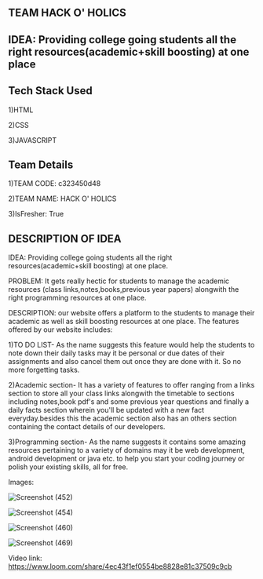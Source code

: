 
## TEAM HACK O' HOLICS
## IDEA: Providing college going students all the right resources(academic+skill boosting) at one place
##  Tech Stack Used
1)HTML

2)CSS

3)JAVASCRIPT
##  Team Details

1)TEAM CODE: c323450d48

2)TEAM NAME: HACK O' HOLICS

3)IsFresher: True
## DESCRIPTION OF IDEA

IDEA: Providing college going students all the right resources(academic+skill boosting) at one place.

PROBLEM: It gets really hectic for students to manage the academic resources (class links,notes,books,previous year papers) alongwith the right programming resources at one place.

DESCRIPTION: our website offers a platform to the students to manage their academic as well as skill boosting resources at one place.
The features offered by our website includes:

1)TO DO LIST- As the name suggests this feature would help the students to note down their daily tasks may it be personal or due dates of their assignments and also cancel them out once they are done with it. So no more forgetting tasks.

2)Academic section- It has a variety of features to offer ranging from a links section to store all your class links alongwith the timetable to sections including notes,book pdf's and some previous year questions and finally a daily facts section wherein you'll be updated with a new fact everyday.besides this the academic section also has an others section containing the contact details of our developers.

3)Programming section- As the name suggests it contains some amazing resources pertaining to a variety of domains may it be web development, android development or java etc. to help you start your coding journey or polish your existing skills, all for free.

Images:

![Screenshot (452)](https://user-images.githubusercontent.com/94704551/155894055-dc6a0242-35ee-40c8-ae2c-90cb24ac8be5.png)

![Screenshot (454)](https://user-images.githubusercontent.com/94704551/155894097-598a9bad-4d2a-455b-8173-10dd2fe41d12.png)

![Screenshot (460)](https://user-images.githubusercontent.com/94704551/155894227-45c0caca-fc5d-4dc7-8df5-9ac920fa9289.png)

![Screenshot (469)](https://user-images.githubusercontent.com/94704551/155894530-e336582f-42f2-4794-86c6-d548ba53fd9b.png)

Video link:
https://www.loom.com/share/4ec43f1ef0554be8828e81c37509c9cb
